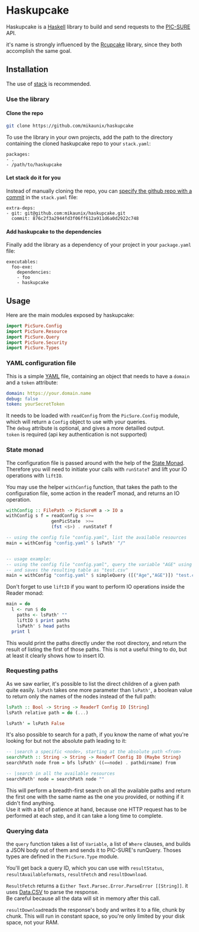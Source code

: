 # Haskupcake

Haskupcake is a [Haskell](https://www.haskell.org/) library to build and send requests to the [PIC-SURE](http://bd2k-picsure.hms.harvard.edu/) API.

it's name is strongly influenced by the [Rcupcake](https://github.com/hms-dbmi/Rcupcake) library, since they both accomplish the same goal.

## Installation

The use of [stack](https://docs.haskellstack.org/en/stable/install_and_upgrade/) is recommended.


### Use the library

#### Clone the repo

```sh
git clone https://github.com/mikaunix/haskupcake
```

To use the library in your own projects, add the path to the directory containing the cloned haskupcake repo to your `stack.yaml`:

```
packages:
- .
- /path/to/haskupcake
```
#### Let stack do it for you

Instead of manually cloning the repo, you can [specify the github repo with a commit](https://github.com/commercialhaskell/stack/blob/master/doc/yaml_configuration.md#git-and-mercurial-repos) in the `stack.yaml` file:

```
extra-deps:
- git: git@github.com:mikaunix/haskupcake.git
  commit: 876c2f3a2944fd3f06ff612a911d6a0d2922c748
```

#### Add haskupcake to the dependencies

Finally add the library as a dependency of your project in your `package.yaml` file:

```
executables:
  foo-exe:
    dependencies:
    - foo
    - haskupcake
```

## Usage

Here are the main modules exposed by haskupcake:

```haskell
import PicSure.Config
import PicSure.Resource
import PicSure.Query
import PicSure.Security
import PicSure.Types
```

### YAML configuration file

This is a simple [YAML](https://en.wikipedia.org/wiki/YAML) file, containing an object that needs to have a `domain` and a `token` attribute:

```yaml
domain: https://your.domain.name
debug: false
token: yourSecretToken
```

It needs to be loaded with `readConfig` from the `PicSure.Config` module, which will return a `Config` object to use with your queries.  
The `debug` attribute is optional, and gives a more detailled output.  
`token` is required (api key authentication is not supported)

### State monad

The configuration file is passed around with the help of the [State Monad](https://wiki.haskell.org/All_About_Monads#The_State_monad).
Therefore you will need to initiate your calls with `runStateT` and lift your IO operations with `liftIO`.

You may use the helper `withConfig` function, that takes the path to the configuration file, some action in the readerT monad, and returns an IO operation.

```haskell
withConfig :: FilePath -> PicSureM a -> IO a
withConfig s f = readConfig s >>=
                 genPicState  >>=
                 (fst <$>) . runStateT f

-- using the config file "config.yaml", list the available resources
main = withConfig "config.yaml" $ lsPath' "/"


-- usage example:
-- using the config file "config.yaml", query the variable "AGE" using the alias name "Age"
-- and saves the resulting table as "test.csv"
main = withConfig "config.yaml" $ simpleQuery ([("Age","AGE")]) "test.csv"
```

Don't forget to use `liftIO` if you want to perform IO operations inside the Reader monad:

```haskell
main = do
  l <- run $ do
    paths <- lsPath' ""
    liftIO $ print paths
    lsPath' $ head paths
  print l
```

This would print the paths directly under the root directory, and return the result of listing the first of those paths. This is not a useful thing to do, but at least it clearly shows how to insert IO.

### Requesting paths

As we saw earlier, it's possible to list the direct children of a given path quite easily. `lsPath` takes one more parameter than `lsPath'`, a boolean value to return only the names of the nodes instead of the full path:

```haskell
lsPath :: Bool -> String -> ReaderT Config IO [String]
lsPath relative path = do (...)

lsPath' = lsPath False
```

It's also possible to search for a path, if you know the name of what you're looking for but not the absolute path leading to it:

```haskell
-- |search a specific <node>, starting at the absolute path <from>
searchPath :: String -> String -> ReaderT Config IO (Maybe String)
searchPath node from = bfs lsPath' ((==node) . pathdirname) from

-- |search in all the available resources
searchPath' node = searchPath node ""
```

This will perform a breadth-first search on all the available paths and return the first one with the same name as the one you provided, or nothing if it didn't find anything.  
Use it with a bit of patience at hand, because one HTTP request has to be performed at each step, and it can take a long time to complete.

### Querying data

the `query` function takes a list of `Variable`, a list of `Where` clauses, and builds a JSON body out of them and sends it to PIC-SURE's runQuery. Thoses types are defined in the `PicSure.Type` module.

You'll get back a query ID, which you can use with `resultStatus`, `resultAvailableformats`, `resultFetch` and `resultDownload`.

`ResultFetch` returns a `Either Text.Parsec.Error.ParseError [[String]]`. it uses [Data.CSV](https://hackage.haskell.org/package/MissingH-1.4.0.1/docs/Data-CSV.html) to parse the response.  
Be careful because all the data will sit in memory after this call.

`resultDownload`reads the response's body and writes it to a file, chunk by chunk. This will run in constant space, so you're only limited by your disk space, not your RAM.
